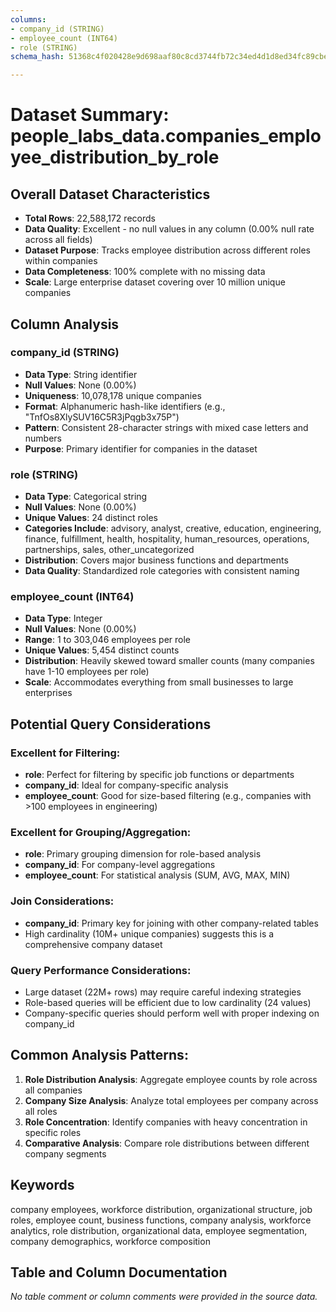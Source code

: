 ```yaml
---
columns:
- company_id (STRING)
- employee_count (INT64)
- role (STRING)
schema_hash: 51368c4f020428e9d698aaf80c8cd3744fb72c34ed4d1d8ed34fc89cbe090029

---
```

# Dataset Summary: people_labs_data.companies_employee_distribution_by_role

## Overall Dataset Characteristics

- **Total Rows**: 22,588,172 records
- **Data Quality**: Excellent - no null values in any column (0.00% null rate across all fields)
- **Dataset Purpose**: Tracks employee distribution across different roles within companies
- **Data Completeness**: 100% complete with no missing data
- **Scale**: Large enterprise dataset covering over 10 million unique companies

## Column Analysis

### company_id (STRING)
- **Data Type**: String identifier
- **Null Values**: None (0.00%)
- **Uniqueness**: 10,078,178 unique companies
- **Format**: Alphanumeric hash-like identifiers (e.g., "TnfOs8XlySUV16C5R3jPqgb3x75P")
- **Pattern**: Consistent 28-character strings with mixed case letters and numbers
- **Purpose**: Primary identifier for companies in the dataset

### role (STRING)
- **Data Type**: Categorical string
- **Null Values**: None (0.00%)
- **Unique Values**: 24 distinct roles
- **Categories Include**: advisory, analyst, creative, education, engineering, finance, fulfillment, health, hospitality, human_resources, operations, partnerships, sales, other_uncategorized
- **Distribution**: Covers major business functions and departments
- **Data Quality**: Standardized role categories with consistent naming

### employee_count (INT64)
- **Data Type**: Integer
- **Null Values**: None (0.00%)
- **Range**: 1 to 303,046 employees per role
- **Unique Values**: 5,454 distinct counts
- **Distribution**: Heavily skewed toward smaller counts (many companies have 1-10 employees per role)
- **Scale**: Accommodates everything from small businesses to large enterprises

## Potential Query Considerations

### Excellent for Filtering:
- **role**: Perfect for filtering by specific job functions or departments
- **company_id**: Ideal for company-specific analysis
- **employee_count**: Good for size-based filtering (e.g., companies with >100 employees in engineering)

### Excellent for Grouping/Aggregation:
- **role**: Primary grouping dimension for role-based analysis
- **company_id**: For company-level aggregations
- **employee_count**: For statistical analysis (SUM, AVG, MAX, MIN)

### Join Considerations:
- **company_id**: Primary key for joining with other company-related tables
- High cardinality (10M+ unique companies) suggests this is a comprehensive company dataset

### Query Performance Considerations:
- Large dataset (22M+ rows) may require careful indexing strategies
- Role-based queries will be efficient due to low cardinality (24 values)
- Company-specific queries should perform well with proper indexing on company_id

## Common Analysis Patterns:
1. **Role Distribution Analysis**: Aggregate employee counts by role across all companies
2. **Company Size Analysis**: Analyze total employees per company across all roles
3. **Role Concentration**: Identify companies with heavy concentration in specific roles
4. **Comparative Analysis**: Compare role distributions between different company segments

## Keywords
company employees, workforce distribution, organizational structure, job roles, employee count, business functions, company analysis, workforce analytics, role distribution, organizational data, employee segmentation, company demographics, workforce composition

## Table and Column Documentation
*No table comment or column comments were provided in the source data.*